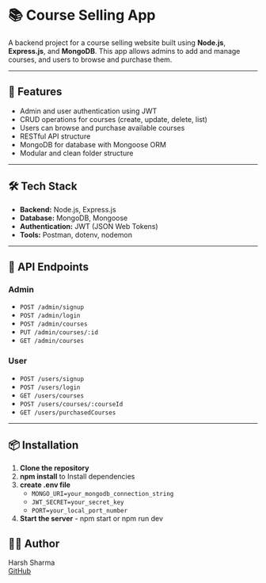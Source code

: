 # 📚 Course Selling App

A backend project for a course selling website built using **Node.js**, **Express.js**, and **MongoDB**. This app allows admins to add and manage courses, and users to browse and purchase them.

---

## 🚀 Features

- Admin and user authentication using JWT
- CRUD operations for courses (create, update, delete, list)
- Users can browse and purchase available courses
- RESTful API structure
- MongoDB for database with Mongoose ORM
- Modular and clean folder structure

---

## 🛠️ Tech Stack

- **Backend:** Node.js, Express.js
- **Database:** MongoDB, Mongoose
- **Authentication:** JWT (JSON Web Tokens)
- **Tools:** Postman, dotenv, nodemon

---

## 📡 API Endpoints

### Admin
- `POST /admin/signup`
- `POST /admin/login`
- `POST /admin/courses`
- `PUT /admin/courses/:id`
- `GET /admin/courses`

### User
- `POST /users/signup`
- `POST /users/login`
- `GET /users/courses`
- `POST /users/courses/:courseId`
- `GET /users/purchasedCourses`

---

## 📦 Installation

1. **Clone the repository**
2. **npm install** to Install dependencies
3. **create .env file** 
   - `MONGO_URI=your_mongodb_connection_string`
   - `JWT_SECRET=your_secret_key`
   - `PORT=your_local_port_number`
5. **Start the server** - npm start or npm run dev


## 🙋‍♂️ Author

Harsh Sharma  
[GitHub](https://github.com/kr1sh5harma)

